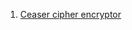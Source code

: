 1. [Ceaser cipher encryptor](https://github.com/Maniabhishek/Data-Structure-And-Algorithm/blob/main/2.strings/1.Easy/c.ceaserCipherEncryptor.ts)
